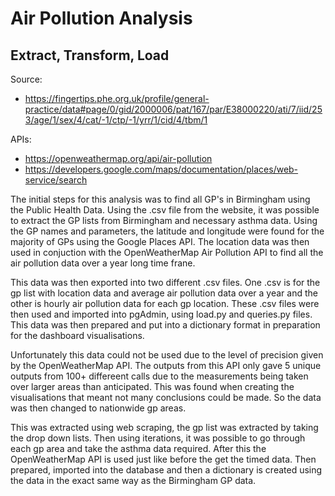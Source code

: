 # Air Pollution Analysis

## Extract, Transform, Load

Source:
* https://fingertips.phe.org.uk/profile/general-practice/data#page/0/gid/2000006/pat/167/par/E38000220/ati/7/iid/253/age/1/sex/4/cat/-1/ctp/-1/yrr/1/cid/4/tbm/1

APIs:
* https://openweathermap.org/api/air-pollution
* https://developers.google.com/maps/documentation/places/web-service/search

The initial steps for this analysis was to find all GP's in Birmingham using the Public Health Data. Using the .csv file from the website, it was possible to extract the GP lists from Birmingham and necessary asthma data. Using the GP names and parameters, the latitude and longitude were found for the majority of GPs using the Google Places API. The location data was then used in conjuction with the OpenWeatherMap Air Pollution API to find all the air pollution data over a year long time frane.

This data was then exported into two different .csv files. One .csv is for the gp list with location data and average air pollution data over a year and the other is hourly air pollution data for each gp location. These .csv files were then used and imported into pgAdmin, using load.py and queries.py files. This data was then prepared and put into a dictionary format in preparation for the dashboard visualisations. 

Unfortunately this data could not be used due to the level of precision given by the OpenWeatherMap API. The outputs from this API only gave 5 unique outputs from 100+ differeent calls due to the measurements being taken over larger areas than anticipated. This was found when creating the visualisations that meant not many conclusions could be made. So the data was then changed to nationwide gp areas.

This was extracted using web scraping, the gp list was extracted by taking the drop down lists. Then using iterations, it was possible to go through each gp area and take the asthma data required. After this the OpenWeatherMap API is used just like before the get the timed data. Then prepared, imported into the database and then a dictionary is created using the data in the exact same way as the Birmingham GP data.
